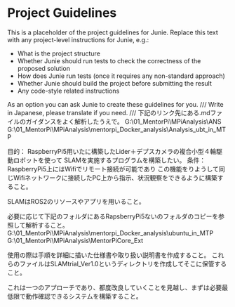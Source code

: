 # Project Guidelines
    
This is a placeholder of the project guidelines for Junie.
Replace this text with any project-level instructions for Junie, e.g.:

* What is the project structure
* Whether Junie should run tests to check the correctness of the proposed solution
* How does Junie run tests (once it requires any non-standard approach)
* Whether Junie should build the project before submitting the result
* Any code-style related instructions

As an option you can ask Junie to create these guidelines for you.
///
Write in Japanese, please translate if you need.
///
下記のリンク先にある.mdファイルのガイダンスをよく解析したうえで。
G:\01_MentorPi\MPiAnalysis\ANS
G:\01_MentorPi\MPiAnalysis\mentorpi_Docker_analysis\Analysis_ubt_in_MTP

目的：
RaspberryPi5用いたに構築したLider＋デプスカメラの複合小型４輪駆動ロボットを使って
SLAMを実施するプログラムを構築したい。
条件：
RaspberryPi5上にはWifiでリモート接続が可能であり
この機能をりようして同じWifiネットワークに接続したPC上から指示、状況観察をできるように構築すること。

SLAMはROS2のリソースやアプリを用いること。

必要に応じて下記のフォルダにあるRapsberryPi5ないのフォルダのコピーを参照して解析すること。
G:\01_MentorPi\MPiAnalysis\mentorpi_Docker_analysis\ubuntu_in_MTP
G:\01_MentorPi\MPiAnalysis\MentorPiCore_Ext

使用の際は手順を詳細に描いた仕様書や取り扱い説明書を作成すること。
これらのファイルはSLAMtrial_Ver1.0というディレクトリを作成してそこに保管すること。

これは一つのアプローチであり、都度改良していくことを見越し、まずは必要最低限で動作確認できるシステムを構築すること。